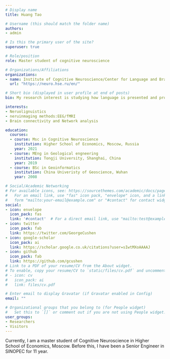 ```yaml
---
# Display name
title: Huang Tao

# Username (this should match the folder name)
authors:
- admin

# Is this the primary user of the site?
superuser: true

# Role/position
role: Master student of cognitive neuroscience

# Organizations/Affiliations
organizations:
- name: Institute of Cognitive Neuroscience/Center for Language and Brain, Higher School of Economics, Moscow, Russia
  url: "https://neuro.hse.ru/en/"

# Short bio (displayed in user profile at end of posts)
bio: My research interest is studying how language is presented and processed in the brain by EEG/fMRI data of aphasia people.

interests:
- Neruolignuistics
- neruinmaging methods:EEG/fMRI
- Brain connectivity and Network analysis

education:
  courses:
  - course: Msc in Cognitive Neuroscience
    institution: Higher School of Economics, Moscow, Russia
    year: 2021
  - course: MEng in Geological engneering 
    institution: Tongji University, Shanghai, China
    year: 2019
  - course: BSc in Geoinformatics
    institution: China Univeristy of Geoscience, Wuhan
    year: 2008

# Social/Academic Networking
# For available icons, see: https://sourcethemes.com/academic/docs/page-builder/#icons
#   For an email link, use "fas" icon pack, "envelope" icon, and a link in the
#   form "mailto:your-email@example.com" or "#contact" for contact widget.
social:
- icon: envelope
  icon_pack: fas
  link: '#contact'  # For a direct email link, use "mailto:test@example.org".
- icon: twitter
  icon_pack: fab
  link: https://twitter.com/GeorgeCushen
- icon: google-scholar
  icon_pack: ai
  link: https://scholar.google.co.uk/citations?user=sIwtMXoAAAAJ
- icon: github
  icon_pack: fab
  link: https://github.com/gcushen
# Link to a PDF of your resume/CV from the About widget.
# To enable, copy your resume/CV to `static/files/cv.pdf` and uncomment the lines below.
# - icon: cv
#   icon_pack: ai
#   link: files/cv.pdf

# Enter email to display Gravatar (if Gravatar enabled in Config)
email: ""

# Organizational groups that you belong to (for People widget)
#   Set this to `[]` or comment out if you are not using People widget.
user_groups:
- Researchers
- Visitors
---
```



Currently, I am a master student of Cognitive Neuroscience in Higher School of Economics, Moscow. Before this, I have been a Senior Engineer in SINOPEC for 11 year. 


